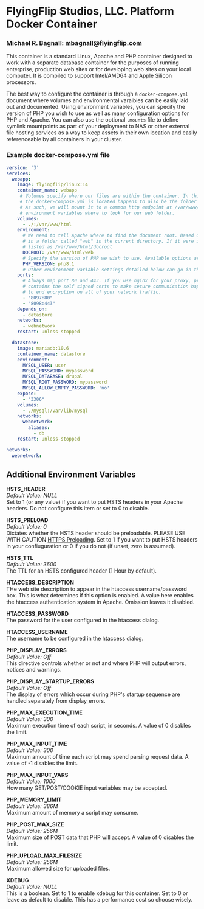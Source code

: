 # FlyingFlip Studios, LLC. Platform Docker Container
### Michael R. Bagnall: <mbagnall@flyingflip.com>

This container is a standard Linux, Apache and PHP container designed to work with a separate database container for the purposes of running enterprise, production web sites or for developing web sites on your local computer. It is compiled to support Intel/AMD64 and Apple Silicon processors.

The best way to configure the container is through a `docker-compose.yml` document where volumes and environmental varaibles can be easily laid out and documented. Using environment variables, you can specify the version of PHP you wish to use as well as many configuration options for PHP and Apache. You can also use the optional `.mounts` file to define symlink mountpoints as part of your deployment to NAS or other external file hosting services as a way to keep assets in their own location and easily referenceable by all containers in your cluster.

### Example docker-compose.yml file
```yaml
version: '3'
services:
  webapp:
    image: flyingflip/linux:14
    container_name: webapp
     # Volumes specify where our files are within the container. In this example, the directory where
     # the docker-compose.yml is located happens to also be the folder where the web document root folder is.
     # As such, we will mount it to a common http endpoint at /var/www/html and tell Apache via our 
     # environment variables where to look for our web folder.
    volumes:
      - ./:/var/www/html
    environment:
      # We need to tell Apache where to find the document root. Based on the volumnes configuration, it is
      # in a folder called "web" in the current directory. If it were in one called "docroot" it would be
      # listed as /var/www/html/docroot
      DOCROOT: /var/www/html/web 
      # Specify the version of PHP we wish to use. Available options are PHP 5.6, 7.4, 8.0, 8.1, and 8.2
      PHP_VERSION: php8.1
      # Other environment variable settings detailed below can go in this space as well.
    ports:
      # Always map port 80 and 443. If you use nginx for your proxy, proxy to port 443 using https. The container
      # contains the self signed certs to make secure communication happen on the intranet level, giving you end
      # to end encryption on all of your network traffic.
      - "8097:80"
      - "8098:443"
    depends_on:
      - datastore
    networks:
      - webnetwork
    restart: unless-stopped

  datastore:
    image: mariadb:10.6
    container_name: datastore
    environment:
      MYSQL_USER: user
      MYSQL_PASSWORD: mypassword
      MYSQL_DATABASE: drupal
      MYSQL_ROOT_PASSWORD: mypassword
      MYSQL_ALLOW_EMPTY_PASSWORD: 'no'
    expose:
      - "3306"
    volumes:
      - ./mysql:/var/lib/mysql
    networks:
      webnetwork:
        aliases:
          - db
    restart: unless-stopped

networks:
  webnetwork:
```

## Additional Environment Variables

**HSTS_HEADER**  
_Default Value: NULL_  
Set to 1 (or any value) if you want to put HSTS headers in your Apache headers. Do not configure this item or set to 0 to disable.

**HSTS_PRELOAD**  
_Default Value: 0_  
Dictates whether the HSTS header should be preloadable. PLEASE USE WITH CAUTION [HTTPS Preloading](https://hstspreload.org). Set to 1 if you want to put HSTS headers in your confiuguration or 0 if you do not (if unset, zero is assumed).

**HSTS_TTL**  
_Default Value: 3600_  
The TTL for an HSTS configured header (1 Hour by default).  

**HTACCESS_DESCRIPTION**  
THe web site description to appear in the htaccess username/password box. This is what determines if this option is enabled. A value here enables the htaccess authentication system in Apache. Omission leaves it disabled.

**HTACCESS_PASSWORD**  
The password for the user configured in the htaccess dialog.

**HTACCESS_USERNAME**  
The username to be configured in the htaccess dialog.  

**PHP_DISPLAY_ERRORS**  
_Default Value: Off_  
This directive controls whether or not and where PHP will output errors, notices and warnings.

**PHP_DISPLAY_STARTUP_ERRORS**  
_Default Value: Off_  
The display of errors which occur during PHP's startup sequence are handled separately from display_errors.

**PHP_MAX_EXECUTION_TIME**  
_Default Value: 300_  
Maximum execution time of each script, in seconds. A value of 0 disables the limit.

**PHP_MAX_INPUT_TIME**  
_Default Value: 300_  
Maximum amount of time each script may spend parsing request data. A value of -1 disables the limit.

**PHP_MAX_INPUT_VARS**  
_Default Value: 1000_  
How many GET/POST/COOKIE input variables may be accepted.

**PHP_MEMORY_LIMIT**  
_Default Value: 386M_  
Maximum amount of memory a script may consume.

**PHP_POST_MAX_SIZE**  
_Default Value: 256M_  
Maximum size of POST data that PHP will accept. A value of 0 disables the limit.

**PHP_UPLOAD_MAX_FILESIZE**  
_Default Value: 256M_  
Maximum allowed size for uploaded files.  

**XDEBUG**  
_Default Value: NULL_  
This is a boolean. Set to 1 to enable xdebug for this container. Set to 0 or leave as default to disable. This has a performance cost so choose wisely.  
